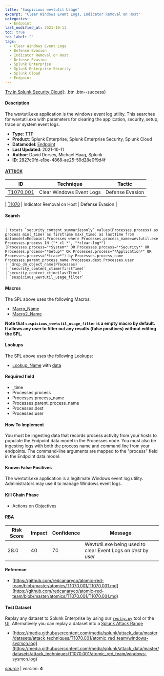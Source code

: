 ```yaml
---
title: "Suspicious wevtutil Usage"
excerpt: "Clear Windows Event Logs, Indicator Removal on Host"
categories:
  - Endpoint
last_modified_at: 2021-10-11
toc: true
toc_label: ""
tags:
  - Clear Windows Event Logs
  - Defense Evasion
  - Indicator Removal on Host
  - Defense Evasion
  - Splunk Enterprise
  - Splunk Enterprise Security
  - Splunk Cloud
  - Endpoint
---
```




[Try in Splunk Security Cloud](https://www.splunk.com/en_us/cyber-security.html){: .btn .btn--success}

#### Description

The wevtutil.exe application is the windows event log utility. This searches for wevtutil.exe with parameters for clearing the application, security, setup, trace or system event logs.

- **Type**: [TTP](https://github.com/splunk/security_content/wiki/Detection-Analytic-Types)
- **Product**: Splunk Enterprise, Splunk Enterprise Security, Splunk Cloud
- **Datamodel**: [Endpoint](https://docs.splunk.com/Documentation/CIM/latest/User/Endpoint)
- **Last Updated**: 2021-10-11
- **Author**: David Dorsey, Michael Haag, Splunk
- **ID**: 2827c0fd-e1be-4868-ae25-59d28e0f9d4f


#### [ATT&CK](https://attack.mitre.org/)

| ID             | Technique      |  Tactic           |
| -------------- | -------------- |------------------ |
| [T1070.001](https://attack.mitre.org/techniques/T1070/001/) | Clear Windows Event Logs | Defense Evasion |

| [T1070](https://attack.mitre.org/techniques/T1070/) | Indicator Removal on Host | Defense Evasion |

#### Search

```

| tstats `security_content_summariesonly` values(Processes.process) as process min(_time) as firstTime max(_time) as lastTime from datamodel=Endpoint.Processes where Processes.process_name=wevtutil.exe Processes.process IN ("* cl *", "*clear-log*") (Processes.process="*System*" OR Processes.process="*Security*" OR Processes.process="*Setup*" OR Processes.process="*Application*" OR Processes.process="*trace*") by Processes.process_name Processes.parent_process_name Processes.dest Processes.user
| `drop_dm_object_name(Processes)` 
| `security_content_ctime(firstTime)` 
|`security_content_ctime(lastTime)` 
| `suspicious_wevtutil_usage_filter`
```

#### Macros
The SPL above uses the following Macros:
* [Macro_Name](https://)
* [Macro2_Name](https://)

**Note that `suspicious_wevtutil_usage_filter` is a empty macro by default. It allows any user to filter out any results (false positives) without editing the SPL.**

#### Lookups
The SPL above uses the following Lookups:

* [Lookup_Name]() with [data]()

#### Required field
* _time
* Processes.process
* Processes.process_name
* Processes.parent_process_name
* Processes.dest
* Processes.user


#### How To Implement
You must be ingesting data that records process activity from your hosts to populate the Endpoint data model in the Processes node. You must also be ingesting logs with both the process name and command line from your endpoints. The command-line arguments are mapped to the &#34;process&#34; field in the Endpoint data model.

#### Known False Positives
The wevtutil.exe application is a legitimate Windows event log utility. Administrators may use it to manage Windows event logs.

#### Kill Chain Phase
* Actions on Objectives



#### RBA

| Risk Score  | Impact      | Confidence   | Message      |
| ----------- | ----------- |--------------|--------------|
| 28.0 | 40 | 70 | Wevtutil.exe being used to clear Event Logs on $dest$ by $user$ |




#### Reference

* [https://github.com/redcanaryco/atomic-red-team/blob/master/atomics/T1070.001/T1070.001.md](https://github.com/redcanaryco/atomic-red-team/blob/master/atomics/T1070.001/T1070.001.md)



#### Test Dataset
Replay any dataset to Splunk Enterprise by using our [`replay.py`](https://github.com/splunk/attack_data#using-replaypy) tool or the [UI](https://github.com/splunk/attack_data#using-ui).
Alternatively you can replay a dataset into a [Splunk Attack Range](https://github.com/splunk/attack_range#replay-dumps-into-attack-range-splunk-server)

* [https://media.githubusercontent.com/media/splunk/attack_data/master/datasets/attack_techniques/T1070.001/atomic_red_team/windows-sysmon.log](https://media.githubusercontent.com/media/splunk/attack_data/master/datasets/attack_techniques/T1070.001/atomic_red_team/windows-sysmon.log)



[*source*](https://github.com/splunk/security_content/tree/develop/detections/endpoint/suspicious_wevtutil_usage.yml) \| *version*: **4**